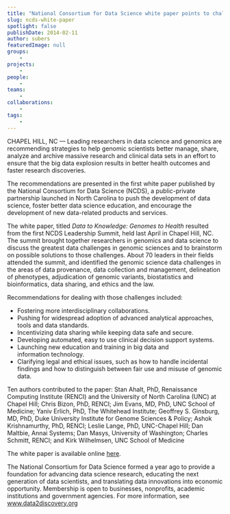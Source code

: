 ```yaml
---
title: "National Consortium for Data Science white paper points to challenges and solutions for genomics in the age of big data"
slug: ncds-white-paper
spotlight: false
publishDate: 2014-02-11
author: subers
featuredImage: null
groups:
    - 
projects:
    - 
people:
    - 
teams: 
    - 
collaborations:
    - 
tags:
    - 
---
```

CHAPEL HILL, NC — Leading researchers in data science and genomics are recommending strategies to help genomic scientists better manage, share, analyze and archive massive research and clinical data sets in an effort to ensure that the big data explosion results in better health outcomes and faster research discoveries.  <!--more-->

The recommendations are presented in the first white paper published by the National Consortium for Data Science (NCDS), a public-private partnership launched in North Carolina to push the development of data science, foster better data science education, and encourage the development of new data-related products and services.

The white paper, titled <em>Data to Knowledge: Genomes to Health</em> resulted from the first NCDS Leadership Summit, held last April in Chapel Hill, NC. The summit brought together researchers in genomics and data science to discuss the greatest data challenges in genomic sciences and to brainstorm on possible solutions to those challenges. About 70 leaders in their fields attended the summit, and identified the genomic science data challenges in the areas of data provenance, data collection and management, delineation of phenotypes, adjudication of genomic variants, biostatistics and bioinformatics, data sharing, and ethics and the law.

Recommendations for dealing with those challenges included:
<ul>
	<li>Fostering more interdisciplinary collaborations.</li>
	<li>Pushing for widespread adoption of advanced analytical approaches, tools and data standards.</li>
	<li>Incentivizing data sharing while keeping data safe and secure.</li>
	<li>Developing automated, easy to use clinical decision support systems.</li>
	<li>Launching new education and training in big data and information technology.</li>
	<li>Clarifying legal and ethical issues, such as how to handle incidental findings and how to distinguish between fair use and misuse of genomic data.</li>
</ul>
Ten authors contributed to the paper: Stan Ahalt, PhD, Renaissance Computing Institute (RENCI) and the University of North Carolina (UNC) at Chapel Hill; Chris Bizon, PhD, RENCI; Jim Evans, MD, PhD, UNC School of Medicine; Yaniv Erlich, PhD, The Whitehead Institute; Geoffrey S. Ginsburg, MD, PhD, Duke University Institute for Genome Sciences &amp; Policy; Ashok Krishnamurthy, PhD, RENCI; Leslie Lange, PhD, UNC-Chapel Hill; Dan Maltbie, Annai Systems; Dan Masys, University of Washington; Charles Schmitt, RENCI; and Kirk Wilhelmsen, UNC School of Medicine

The white paper is available online <a href="//datascienceconsortium.org/wp-content/uploads/2016/02/NCDS-white-paper-FORPUBLICATION.pdf">here</a>.

The National Consortium for Data Science formed a year ago to provide a foundation for advancing data science research, educating the next generation of data scientists, and translating data innovations into economic opportunity.
Membership is open to businesses, nonprofits, academic institutions and government agencies. For more information, see www.data2discovery.org
